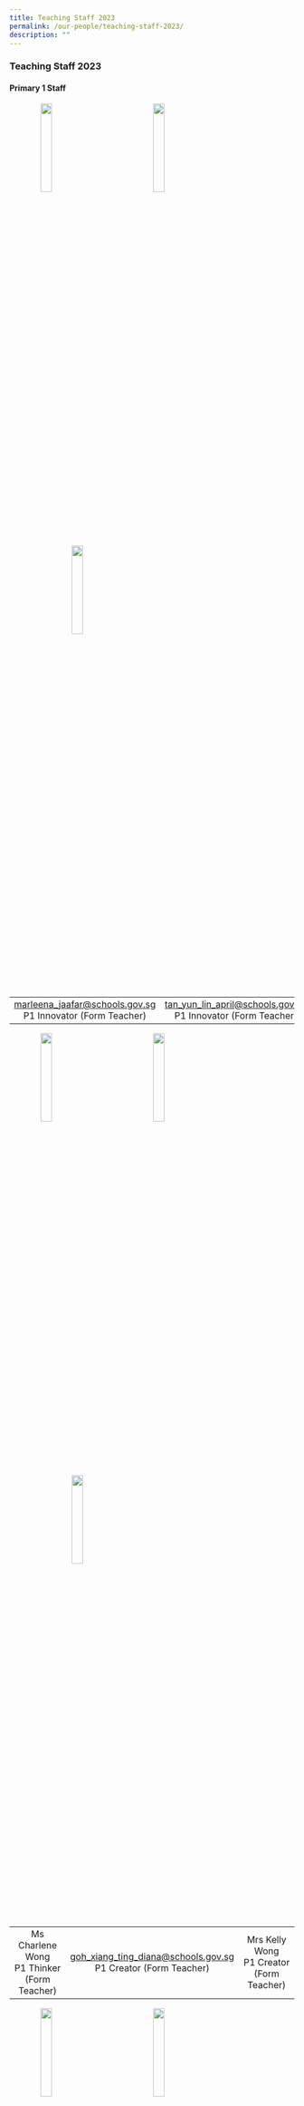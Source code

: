 ```yaml
---
title: Teaching Staff 2023
permalink: /our-people/teaching-staff-2023/
description: ""
---
```



### **Teaching Staff 2023**

#### **Primary 1 Staff**
<img src="/images/p1staff1.jpg" style="width:20%;margin-left:55px;" align = "left">
<img src="/images/p1staff2.jpg" style="width:20%;margin-left:95px;" align = "left">
<img src="/images/p1staff3.jpg" style="width:20%;margin-left:110px;" align = "left">

<br clear="left">

|  |  |  |
|:---:|:---:|:---:|
| [marleena\_jaafar@schools.gov.sg](mailto:marleena_jaafar@schools.gov.sg)<br>P1 Innovator (Form Teacher) | [tan\_yun\_lin\_april@schools.gov.sg](mailto:tan_yun_lin_april@schools.gov.sg)<br>P1 Innovator (Form Teacher) | [chen\_zhaochen@schools.gov.sg](mailto:chen_zhaochen@schools.gov.sg)<br>P1 Thinker (Form Teacher) |

<img src="/images/p1staff4.jpg" style="width:20%;margin-left:55px;" align = "left">
<img src="/images/p1staff5.jpg" style="width:20%;margin-left:95px;" align = "left">
<img src="/images/p1staff6.jpg" style="width:20%;margin-left:110px;" align = "left">

<br clear="left">

|  |  |  |
|:---:|:---:|:---:|
| Ms Charlene Wong<br>P1 Thinker (Form Teacher) | [goh\_xiang\_ting\_diana@schools.gov.sg](mailto:goh_xiang_ting_diana@schools.gov.sg)<br>P1 Creator (Form Teacher) | Mrs Kelly Wong<br>P1 Creator (Form Teacher) |

<img src="/images/p1staff7.jpg" style="width:20%;margin-left:55px;" align = "left">
<img src="/images/p1staff8.jpg" style="width:20%;margin-left:95px;" align = "left">
<img src="/images/p1staff9.jpg" style="width:20%;margin-left:110px;" align = "left">

<br clear="left">

|  |  |  |
|:---:|:---:|:---:|
| [Liew\_ZHI\_LING\_GERALDINE@schools.gov.sg](mailto:Liew_ZHI_LING_GERALDINE@schools.gov.sg)<br>P1 Reflector (Form teacher) | [dayana\_ismail@schools.gov.sg](mailto:Liew_ZHI_LING_GERALDINE@schools.gov.sg)<br>P1 Reflector (Form teacher) | [Kang\_Pei\_Yee\_Evelyn@schools.gov.sg](mailto:Kang_Pei_Yee_Evelyn@schools.gov.sg)<br>P1 Inventor (Form Teacher) |

<img src="/images/p1staff10.jpg" style="width:20%;margin-left:55px;" align = "left">
<img src="/images/p1staff11.jpg" style="width:20%;margin-left:95px;" align = "left">
<img src="/images/p1staff12.jpg" style="width:20%;margin-left:110px;" align = "left">

<br clear="left">

|  |  |  |
|:---:|:---:|:---:|
| [sumathi\_krishnasamy@schools.gov.sg](mailto:sumathi_krishnasamy@schools.gov.sg)<br>P1 Inventor (Form Teacher) | [goh\_ching\_xian\_vivian@schools.gov.sg](mailto:marleena_jaafar@schools.gov.sg)<br>P1 Inquirer (Form-Teacher) | [norain\_ahmad@schools.gov.sg](mailto:norain_ahmad@schools.gov.sg)<br>P1 Inquirer (From Teacher) |

<img src="/images/p1staff13.jpg" style="width:20%;margin-left:55px;" align = "left">
<img src="/images/p1staff14.jpg" style="width:20%;margin-left:95px;" align = "left">
<img src="/images/p1staff15.jpg" style="width:20%;margin-left:110px;" align = "left">

<br clear="left">

|  |  |  |
|:---:|:---:|:---:|
| [toh\_xue\_le\_cheryl@schools.gov.sg](mailto:toh_xue_le_cheryl@schools.gov.sg)<br>P1 Explorer (Form Teacher) | [hong\_bee\_yuen@schools.gov.sg](mailto:lai_hui_ming@schools.gov.sg)<br>P1 Explorer (Form Teacher) | [Cheong\_shu\_hui@schools.gov.sg](mailto:ong_zhi_yong_gary@schools.gov.sg)<br>P1 Discoverer (Form Teacher) |

<img src="/images/p1staff16.jpg" style="width:20%;margin-left:55px;" align = "left">

<br clear="left">

|  |
|:---|
| [yeo\_puay\_koon\_alice@schools.gov.sg](mailto:tan_rachel@schools.gov.sg) <br>P1 Discoverer(Form Teacher) |

#### **Primary 2 Staff**
<img src="/images/p2staff1.jpg" style="width:20%;margin-left:55px;" align = "left">
<img src="/images/p2staff2.jpg" style="width:20%;margin-left:95px;" align = "left">
<img src="/images/p2staff3.jpg" style="width:20%;margin-left:110px;" align = "left">

<br clear="left">

|  |  |  |
|:---:|:---:|:---:|
| [wee\_si\_ya\_dorcas@schools.gov.sg](mailto:wee_si_ya_dorcas@schools.gov.sg)<br>P2 Innovator (Form Teacher) | [suzanah\_yahaya@schools.gov.sg](mailto:suzanah_yahaya@schools.gov.sg)<br>P2 Innovator (Form Teacher) | [Michael\_Joseph@schools.gov.sg](mailto:Michael_Joseph@schools.gov.sg)<br>P2 Thinker (Form Teacher) |

<img src="/images/p2staff4.jpg" style="width:20%;margin-left:55px;" align = "left">
<img src="/images/p2staff5.jpg" style="width:20%;margin-left:95px;" align = "left">
<img src="/images/p2staff6.jpg" style="width:20%;margin-left:110px;" align = "left">

<br clear="left">

|  |  |  |
|:---:|:---:|:---:|
| [nur\_ainninah\_noor\_muhamed@schools.gov.sg](mailto:nur_ainninah_noor_muhamed@schools.gov.sg)<br>P2 Thinker (Form Teacher) | [eka\_syafiqah\_ahmad\_nasir@schools.gov.sg](mailto:eka_syafiqah_ahmad_nasir@schools.gov.sg)<br>P2 Creator (Form Teacher)	| [chang\_ma\_li@schools.gov.sg](mailto:chang_ma_li@schools.gov.sg)<br>P2 Creator (Form Teacher) |

<img src="/images/p2staff7.jpg" style="width:20%;margin-left:55px;" align = "left">
<img src="/images/p2staff8.jpg" style="width:20%;margin-left:95px;" align = "left">
<img src="/images/p2staff9.jpg" style="width:20%;margin-left:110px;" align = "left">

<br clear="left">

|  |  |  |
|:---:|:---:|:---:|
| [md\_farouk\_rahim@schools.gov.sg](mailto:md_farouk_rahim@schools.gov.sg)<br>P2 Reflector (Form Teacher) | Ms Tessari <br>P2 Reflector (Form Teacher) | [lin\_suting@schools.gov.sg](mailto:lin_suting@schools.gov.sg)<br>P2 Inventor (Form Teacher) |

<img src="/images/p2staff10.jpg" style="width:20%;margin-left:55px;" align = "left">
<img src="/images/p2staff11.jpg" style="width:20%;margin-left:95px;" align = "left">
<img src="/images/p2staff12.jpg" style="width:20%;margin-left:110px;" align = "left">

<br clear="left">

|  |  |  |
|:---:|:---:|:---:|
| [koh\_meow\_li@schools.gov.sg](mailto:tay_aik_poh@schools.gov.sg)<br>P2 Inventor (Form Teacher) | [choo\_chai\_fang@schools.gov.sg](mailto:cheong_shu_hui@schools.gov.sg)<br>P2 Inquirer (Form Teacher) | [arani\_zuliffah@schools.gov.sg](mailto:arani_zuliffah@schools.gov.sg)<br>P2 Inquirer (Form Teacher) |

<img src="/images/p2staff13.jpg" style="width:20%;margin-left:55px;" align = "left">
<img src="/images/p2staff14.jpg" style="width:20%;margin-left:95px;" align = "left">
<img src="/images/p2staff15.jpg" style="width:20%;margin-left:110px;" align = "left">

<br clear="left">

|  |  |  |
|:---:|:---:|:---:|
| [sai\_syamla\_krisna@schools.gov.sg](mailto:sai_syamla_krisna@schools.gov.sg)<br>P2 Explorer (Form Teacher) | [lai\_hui\_ming@schools.gov.sg](mailto:sai_syamla_krisna@schools.gov.sg)<br>P2 Explorer (Form Teacher) | [ong\_zhi\_yong\_gary@schools.gov.sg](mailto:lin_suting@schools.gov.sg)<br>P2 Discoverer (Form Teacher) |

<img src="/images/p2staff16.jpg" style="width:20%;margin-left:55px;" align = "left">

<br clear="left">

|  |
|:---|
| [tan\_rachel@schools.gov.sg](mailto:tan_yun_lin_april@schools.gov.sg)<br>P2 Discoverer (Form Teacher) |

#### **Primary 3 Staff**
<img src="/images/p3staff1.jpg" style="width:20%;margin-left:55px;" align = "left">
<img src="/images/p3staff2.jpg" style="width:20%;margin-left:95px;" align = "left">
<img src="/images/p3staff3.jpg" style="width:20%;margin-left:110px;" align = "left">

<br clear="left">

|  |  |  |
|:---:|:---:|:---:|
| [ng\_kwee\_hiong@schools.gov.sg](mailto:ng_kwee_hiong@schools.gov.sg)<br>P3 Innovator (Form Teacher) | [zhang\_lingxia@schools.gov.sg](mailto:zhang_lingxia@schools.gov.sg)<br>P3 Innovator (Form Teacher) | [ang\_shih\_piow\_stanley@schools.gov.sg](mailto:ang_shih_piow_stanley@schools.gov.sg)<br>P3 Thinker (Form Teacher) |

<img src="/images/p3staff4.jpg" style="width:20%;margin-left:55px;" align = "left">
<img src="/images/p3staff5.jpg" style="width:20%;margin-left:95px;" align = "left">
<img src="/images/p3staff6.jpg" style="width:20%;margin-left:110px;" align = "left">

<br clear="left">

|  |  |  |
|:---:|:---:|:---:|
| [thasneem\_parveen\_sirazudee@schools.gov.sg](mailto:thasneem_parveen_sirazudee@schools.gov.sg)<br>P3 Thinker (Form Teacher) | [hirman\_abdul\_rahim@schools.gov.sg](mailto:hirman_abdul_rahim@schools.gov.sg)<br>P3 Creator (Form Teacher) | [choon\_yoke\_chan\_felicia@schools.gov.sg](mailto:choon_yoke_chan_felicia@schools.gov.sg)<br>P3 Creator (Form Teacher) |

<img src="/images/p3staff7.jpg" style="width:20%;margin-left:55px;" align = "left">
<img src="/images/p3staff8.jpg" style="width:20%;margin-left:95px;" align = "left">
<img src="/images/p3staff9.jpg" style="width:20%;margin-left:110px;" align = "left">

<br clear="left">

|  |  |  |
|:---:|:---:|:---:|
| [saleha\_hashim@schools.gov.sg](mailto:saleha_hashim@schools.gov.sg)<br>P3 Reflector (Form Teacher) | [tay\_aik\_poh@schools.gov.sg](mailto:tay_aik_poh@schools.gov.sg)<br>P3 Reflector (Form Teacher) | [glenda\_ding\_shi\_yu@schools.gov.sg](mailto:glenda_ding_shi_yu@schools.gov.sg)<br>P3 Inventor (Form Teacher) |

<img src="/images/p3staff10.jpg" style="width:20%;margin-left:55px;" align = "left">
<img src="/images/p3staff11.jpg" style="width:20%;margin-left:95px;" align = "left">
<img src="/images/p3staff12.jpg" style="width:20%;margin-left:110px;" align = "left">

<br clear="left">

|  |  |  |
|:---:|:---:|:---:|
| [nootan\_rai@schools.gov.sg](mailto:nootan_rai@schools.gov.sg)<br>P3 Inventor (Form Teacher) | [thilagavathi\_kumarasamy@schools.gov.sg](mailto:thilagavathi_kumarasamy@schools.gov.sg)<br>P3 Inquirer (Form Teacher) | Ms Norla<br>P3 Inquirer (Form Teacher) |

#### **Primary 4 Staff**
<img src="/images/p4staff1.jpg" style="width:20%;margin-left:55px;" align = "left">
<img src="/images/p4staff2.jpg" style="width:20%;margin-left:95px;" align = "left">
<img src="/images/p4staff3.jpg" style="width:20%;margin-left:110px;" align = "left">

<br clear="left">

|  |  |  |
|:---:|:---:|:---:|
| [siti\_nadia\_abdul\_rahman@schools.gov.sg](mailto:siti_nadia_abdul_rahman@schools.gov.sg)<br>P4 Innovator (Form Teacher) | [quek\_ser\_kwang@schools.gov.sg](mailto:quek_ser_kwang@schools.gov.sg)<br>P4 Innovator (Form Teacher) | [nicholas\_chang\_wenjie@schools.gov.sg](mailto:nicholas_chang_wenjie@schools.gov.sg)<br>P4 Thinker (Form Teacher) |

<img src="/images/p4staff4.jpg" style="width:20%;margin-left:55px;" align = "left">
<img src="/images/p4staff5.jpg" style="width:20%;margin-left:95px;" align = "left">
<img src="/images/p4staff6.jpg" style="width:20%;margin-left:110px;" align = "left">

<br clear="left">

|  |  |  |
|:---:|:---:|:---:|
| [ning\_ning\_a@schools.gov.sg](mailto:ning_ning_a@schools.gov.sg)<br>P4 Thinker (Form Teacher) | [ivan\_tan\_seng\_hock@schools.gov.sg](mailto:ivan_tan_seng_hock@schools.gov.sg)<br>P4 Creator (Form Teacher) | [teh\_chai\_choo@schools.gov.sg](mailto:ning_ning_a@schools.gov.sg)<br>P4 Creator (Form Teacher) |

<img src="/images/p4staff7.jpg" style="width:20%;margin-left:55px;" align = "left">
<img src="/images/p4staff8.jpg" style="width:20%;margin-left:95px;" align = "left">
<img src="/images/p4staff9.jpg" style="width:20%;margin-left:110px;" align = "left">

<br clear="left">

|  |  |  |
|:---:|:---:|:---:|
| [chong\_hwei\_hwei@schools.gov.sg](mailto:Lee_JIE_YEE@schools.gov.sg)<br>P4 Reflector (Form Teacher) | [zhang\_bingjie\_a@schools.gov.sg](mailto:zhang_bingjie_a@schools.gov.sg)<br>P4 Reflector (Form Teacher) | [sin\_chui\_yi\_doreen@schools.gov.sg](mailto:sin_chui_yi_doreen@schools.gov.sg)<br>P4 Inventor (Form Teacher) |

<img src="/images/p4staff10.jpg" style="width:20%;margin-left:55px;" align = "left">
<img src="/images/p4staff11.jpg" style="width:20%;margin-left:95px;" align = "left">
<img src="/images/p4staff12.jpg" style="width:20%;margin-left:110px;" align = "left">

<br clear="left">

|  |  |  |
|:---:|:---:|:---:|
| [chua\_siew\_fen@schools.gov.sg](mailto:sin_chui_yi_doreen@schools.gov.sg)<br>P4 Inventor (Form Teacher) | [fatin\_yasirah\_mohd\_yazid@schools.gov.sg](mailto:fatin_yasirah_mohd_yazid@schools.gov.sg)<br>P4 Inquirer (Form Teacher) | [lim\_yi\_ting\_cylvi@schools.gov.sg](mailto:lim_yi_ting_cylvi@schools.gov.sg)<br>P4 Inquirer (Form Teacher) |

<img src="/images/p4staff13.jpg" style="width:20%;margin-left:135px;" align = "left">
<img src="/images/p4staff14.jpg" style="width:20%;margin-left:225px;" align = "left">

<br clear="left">

|  |  |
|:---:|:---:|
| [Tan\_CHOO\_KEOW\_VERONICA@schools.gov.sg](http://Tan_CHOO_KEOW_VERONICA@schools.gov.sg%20/)<br>P4 Explorer (Form Teacher) | [ng\_kah\_suan@schools.gov.sg](http://Tan_CHOO_KEOW_VERONICA@schools.gov.sg%20/)<br>P4 Explorer (Form Teacher) |

#### **Primary 5 Staff**
<img src="/images/p5staff1.jpg" style="width:20%;margin-left:55px;" align = "left">
<img src="/images/p5staff2.jpg" style="width:20%;margin-left:95px;" align = "left">
<img src="/images/p5staff3.jpg" style="width:20%;margin-left:110px;" align = "left">

<br clear="left">

|  |  |  |
|:---:|:---:|:---:|
| [brenda\_joan\_perera@schools.gov.sg](mailto:brenda_joan_perera@schools.gov.sg)<br>P5 Innovator (Form Teacher) | [hu\_wanchun@schools.gov.sg](mailto:hu_wanchun@schools.gov.sg)<br>P5 Innovator (Form Teacher) | [ramani\_prabhu\_r\_kalamohan@schools.gov.sg](mailto:ramani_prabhu_r_kalamohan@schools.gov.sg)<br>P5 Thinker (Form Teacher) |

<img src="/images/p5staff4.jpg" style="width:20%;margin-left:55px;" align = "left">
<img src="/images/p5staff5.jpg" style="width:20%;margin-left:95px;" align = "left">
<img src="/images/p5staff6.jpg" style="width:20%;margin-left:110px;" align = "left">

<br clear="left">

|  |  |  |
|:---:|:---:|:---:|
| [zhang\_yiyang@schools.gov.sg](mailto:zhang_yiyang@schools.gov.sg)<br>P5 Thinker (Form Teacher) | [tay\_siak\_ching@schools.gov.sg](mailto:tay_siak_ching@schools.gov.sg)<br>P5 Creator (Form Teacher) | [Chua\_Chun\_Hua\_A@schools.gov.sg](mailto:Chua_Chun_Hua_A@schools.gov.sg)<br>P5 Creator (Form Teacher) |

<img src="/images/p5staff7.jpg" style="width:20%;margin-left:55px;" align = "left">
<img src="/images/p5staff8.jpg" style="width:20%;margin-left:95px;" align = "left">
<img src="/images/p5staff9.jpg" style="width:20%;margin-left:110px;" align = "left">

<br clear="left">

|  |  |  |
|:---:|:---:|:---:|
| [tan\_su\_hui\_a@schools.gov.sg](mailto:tan_su_hui_a@schools.gov.sg)<br>P5 Reflector (Form Teacher) | [choo\_yong\_guan@schools.gov.sg](mailto:choo_yong_guan@schools.gov.sg)<br>P5 Reflector (Form Teacher) | [lin\_qizhen@schools.gov.sg](mailto:lin_qizhen@schools.gov.sg)<br>P5 Inventor (Form Teacher) |

<img src="/images/p5staff10.jpg" style="width:20%;margin-left:55px;" align = "left">
<img src="/images/p5staff11.jpg" style="width:20%;margin-left:95px;" align = "left">
<img src="/images/p5staff12.jpg" style="width:20%;margin-left:110px;" align = "left">

<br clear="left">

|  |  |  |
|:---:|:---:|:---:|
| [karen\_goh@schools.gov.sg](mailto:karen_goh@schools.gov.sg)<br>P5 Inventor (Form Teacher) | [nur\_nurul\_shahqairani\_azmi@schools.gov.sg](mailto:nur_nurul_shahqairani_azmi@schools.gov.sg)<br>P5 Inquirer (Form Teacher) | [Tjio\_Giem\_Swat@schools.gov.sg](mailto:Tjio_Giem_Swat@schools.gov.sg)<br>P5 Inquirer (Form Teacher) |

<img src="/images/p5staff13.jpg" style="width:20%;margin-left:55px;" align = "left">
<img src="/images/p5staff14.jpg" style="width:20%;margin-left:95px;" align = "left">
<img src="/images/p5staff15.jpg" style="width:20%;margin-left:110px;" align = "left">

<br clear="left">

|  |  |  |
|:---:|:---:|:---:|
| [parveen\_begum\_gulam\_razul@schools.gov.sg](mailto:parveen_begum_gulam_razul@schools.gov.sg)<br>P5 Explorer (Form Teacher) | [edwin\_yu@schools.gov.sg](mailto:edwin_yu@schools.gov.sg)<br>P5 Explorer (Form Teacher) | [chia\_der\_sheng@schools.gov.sg](mailto:chia_der_sheng@schools.gov.sg)<br>P5 Discoverer (Form Teacher) |

<img src="/images/p5staff16.jpg" style="width:20%;margin-left:55px;" align = "left">

<br clear="left">

|  |
|:---|
| [devika\_murugaiah@schools.gov.sg](mailto:devika_murugaiah@schools.gov.sg)<br>P5 Discoverer (Form Teacher) |

#### **Primary 6 Staff**
<img src="/images/p6staff1.jpg" style="width:20%;margin-left:55px;" align = "left">
<img src="/images/p6staff2.jpg" style="width:20%;margin-left:95px;" align = "left">
<img src="/images/p6staff3.jpg" style="width:20%;margin-left:110px;" align = "left">

<br clear="left">

|  |  |  |
|:---:|:---:|:---:|
| [deborah\_moses@schools.gov.sg](mailto:deborah_moses@schools.gov.sg)<br>P6 Innovator (Form Teacher) | [enn\_cai\_ying@schools.gov.sg](mailto:enn_cai_ying@schools.gov.sg)<br>P6 Innovator (Form Teacher) | [usha\_ramachandra@schools.gov.sg](mailto:usha_ramachandra@schools.gov.sg)<br>P6 Thinker (Form Teacher) |

<img src="/images/p6staff4.jpg" style="width:20%;margin-left:55px;" align = "left">
<img src="/images/p6staff5.jfif" style="width:20%;margin-left:95px;" align = "left">
<img src="/images/p6staff6.jpg" style="width:20%;margin-left:110px;" align = "left">

<br clear="left">

|  |  |  |
|:---:|:---:|:---:|
| [chen\_kaiying@schools.gov.sg](mailto:chen_kaiying@schools.gov.sg)<br>P6 Thinker (Form Teacher) | [Ong\_YI\_QI\_randolph@schools.gov.sg](mailto:Ong_YI_QI_randolph@schools.gov.sg)<br>P6 Creator (Form Teacher) | [ong\_yiu\_yah@schools.gov.sg](mailto:ong_yiu_yah@schools.gov.sg)<br>P6 Creator (Form Teacher) |

<img src="/images/p6staff7.jpg" style="width:20%;margin-left:55px;" align = "left">
<img src="/images/p6staff8.jpg" style="width:20%;margin-left:95px;" align = "left">
<img src="/images/p6staff9.jpg" style="width:20%;margin-left:110px;" align = "left">

<br clear="left">

|  |  |  |
|:---:|:---:|:---:|
| [rozanah\_abdul\_rahim@schools.gov.sg](mailto:rozanah_abdul_rahim@schools.gov.sg)<br>P6 Reflector (Form Teacher) | [teo\_hwee\_keng@schools.gov.sg](mailto:teo_hwee_keng@schools.gov.sg)<br>P6 Reflector (Form Teacher) | [tan\_wei\_jian@schools.gov.sg](mailto:tan_wei_jian@schools.gov.sg)<br>P6 Inventor (Form Teacher) |

<img src="/images/p6staff10.jpg" style="width:20%;margin-left:55px;" align = "left">
<img src="/images/p6staff11.jpg" style="width:20%;margin-left:95px;" align = "left">
<img src="/images/p6staff12.jpg" style="width:20%;margin-left:110px;" align = "left">

<br clear="left">

|  |  |  |
|:---:|:---:|:---:|
| [hazlina\_mohamed\_maideen@schools.gov.sg](mailto:hazlina_mohamed_maideen@schools.gov.sg)<br>P6 Inventor (Form Teacher) | [parameswary\_sivarajah@schools.gov.sg](mailto:parameswary_sivarajah@schools.gov.sg)<br>P6 Inquirer (Form Teacher) | [han\_yu\_chin@schools.gov.sg](mailto:han_yu_chin@schools.gov.sg)<br>P6 Inquirer (Form Teacher) |

#### **Sen Officers**
<img src="/images/senofficer1.jpg" style="width:20%;margin-left:55px;" align = "left">
<img src="/images/senofficer2.jpg" style="width:20%;margin-left:95px;" align = "left">
<img src="/images/senofficer3.jpg" style="width:20%;margin-left:110px;" align = "left">

<br clear="left">

|  |  |  |
|:---:|:---:|:---:|
| [koh\_bee\_cheng@schools.gov.sg](mailto:koh_bee_cheng@schools.gov.sg) | [chew\_poh\_choo@schools.gov.sg](mailto:chew_poh_choo@schools.gov.sg) | [nurazimah\_azman@schools.gov.sg](mailto:nurazimah_azman@schools.gov.sg) |

<img src="/images/senofficer.jpg" style="width:20%;margin-left:55px;" align = "left">

<br clear="left">

|  |
|:---|
| [farhana\_hassan@schools.gov.sg](mailto:farhana_hassan@schools.gov.sg) |